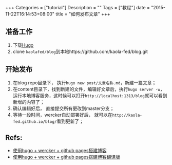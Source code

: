 +++
Categories = ["tutorial"]
Description = ""
Tags = ["教程"]
date = "2015-11-22T16:14:53+08:00"
title = "如何发布文章"
+++

## 准备工作
1. 下载[Hugo](http://www.gohugo.io/)
2. clone `kaolafed/blog`到本地https://github.com/kaola-fed/blog.git

## 开始发布
1. 在blog repo目录下， 执行`hugo new post/文章名称.md`，新建一篇文章；
2. 在content目录下，找到新建的文件，编辑好文章后，执行`hugo server -w`，运行本地博客服务，这时候可以打开`http://localhost:1313/blog`就可以看到新增的内容了；
3. 确认编辑好后， 直接提交所有更改到master分支；
4. 等待一段时间，wercker自动部署好后， 就可以在`http://kaola-fed.github.io/blog/`看到更新了；


## Refs:

* [使用hugo + wercker + github pages搭建博客](https://gohugo.io/tutorials/automated-deployments/)
* [使用hugo + wercker + github pages搭建博客翻译版](http://git.bookislife.com/post/2015/how-to-use-hugo/)



